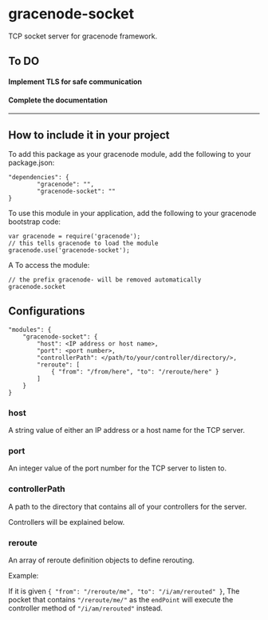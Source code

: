# gracenode-socket

TCP socket server for gracenode framework.

## To DO

#### Implement TLS for safe communication

#### Complete the documentation

***

## How to include it in your project

To add this package as your gracenode module, add the following to your package.json:

```
"dependencies": {
        "gracenode": "",
        "gracenode-socket": ""
}
```

To use this module in your application, add the following to your gracenode bootstrap code:

```
var gracenode = require('gracenode');
// this tells gracenode to load the module
gracenode.use('gracenode-socket');
```
A
To access the module:

```
// the prefix gracenode- will be removed automatically
gracenode.socket
```

## Configurations

```
"modules": {
    "gracenode-socket": {
        "host": <IP address or host name>,
        "port": <port number>,
        "controllerPath": </path/to/your/controller/directory/>,
        "reroute": [
            { "from": "/from/here", "to": "/reroute/here" }
        ]
    }
}
```

### host

A string value of either an IP address or a host name for the TCP server.

### port

An integer value of the port number for the TCP server to listen to.

### controllerPath

A path to the directory that contains all of your controllers for the server.

Controllers will be explained below.

### reroute

An array of reroute definition objects to define rerouting.

Example:

If it is given `{ "from": "/reroute/me", "to": "/i/am/rerouted" }`, The pocket that contains `"/reroute/me/"` as the `endPoint`
will execute the controller method of `"/i/am/rerouted"` instead.

